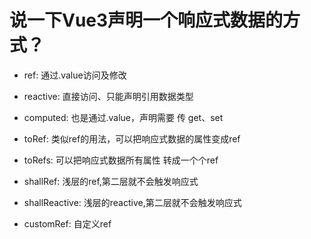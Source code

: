 # 说一下Vue3声明一个响应式数据的方式？

- ref:  通过.value访问及修改

- reactive: 直接访问、只能声明引用数据类型

- computed: 也是通过.value，声明需要 传 get、set

- toRef: 类似ref的用法，可以把响应式数据的属性变成ref

- toRefs: 可以把响应式数据所有属性 转成一个个ref

- shallRef: 浅层的ref,第二层就不会触发响应式

- shallReactive: 浅层的reactive,第二层就不会触发响应式

- customRef: 自定义ref
